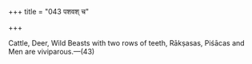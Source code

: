+++
title = "043 पशवश् च"

+++

Cattle, Deer, Wild Beasts with two rows of teeth, Rākṣasas, Piśācas and Men are viviparous.—(43)